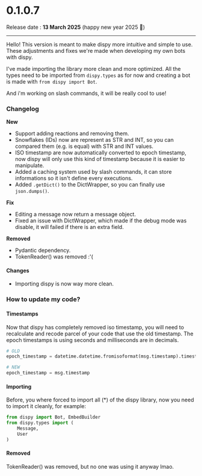 # 0.1.0.7

Release date : **13 March 2025** (happy new year 2025 🎉)

***

Hello! This version is meant to make dispy more intuitive and simple to use. These adjustments and fixes we're made when developing my own bots with dispy.

I've made importing the library more clean and more optimized. All the types need to be imported from `dispy.types` as for now and creating a bot is made with `from dispy import Bot`.

And i'm working on slash commands, it will be really cool to use!

### Changelog

**New**

* Support adding reactions and removing them.
* Snowflakes (IDs) now are represent as STR and INT, so you can compared them (e.g. is equal) with STR and INT values.
* ISO timestamp are now automatically converted to epoch timestamp, now dispy will only use this kind of timestamp because it is easier to manipulate.
* Added a caching system used by slash commands, it can store informations so it isn't define every executions.
* Added `.getDict()` to the DictWrapper, so you can finally use `json.dumps()`.

**Fix**

* Editing a message now return a message object.
* Fixed an issue with DictWrapper, which made if the debug mode was disable, it will failed if there is an extra field.

**Removed**

* Pydantic dependency.
* TokenReader() was removed :'(

#### Changes

* Importing dispy is now way more clean.

### How to update my code?

#### Timestamps

Now that dispy has completely removed iso timestamp, you will need to recalculate and recode parcel of your code that use the old timestamp. The epoch timestamps is using seconds and milliseconds are in decimals.

```python
# OLD
epoch_timestamp = datetime.datetime.fromisoformat(msg.timestamp).timestamp()

# NEW
epoch_timestamp = msg.timestamp
```

#### Importing

Before, you where forced to import all (\*) of the dispy library, now you need to import it cleanly, for example:

```python
from dispy import Bot, EmbedBuilder
from dispy.types import (
    Message,
    User
)
```

#### Removed

TokenReader() was removed, but no one was using it anyway lmao.
